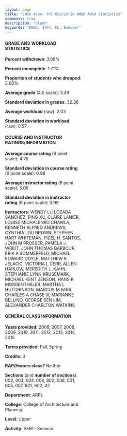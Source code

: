 ```yaml
---
layout: page
title: "ENVD 4764: TPC-MEX/LATIN AMER ARCH Statistics"
comments: true
description: "blank"
keywords: "ENVD, 4764, CU, Boulder"
--- 
```

<head>
<script src="https://ajax.googleapis.com/ajax/libs/jquery/2.1.3/jquery.min.js"></script>
<script src="https://dl.dropboxusercontent.com/s/pc42nxpaw1ea4o9/highcharts.js?dl=0"></script>
<!-- <script src="../assets/js/highcharts.js"></script> -->
<style type="text/css">@font-face {
	font-family: "Bebas Neue";
	src: url(https://www.filehosting.org/file/details/544349/BebasNeue%20Regular.otf) format("opentype");
	}
	h1.Bebas { 
		font-family: "Bebas Neue", Verdana, Tahoma;
	}
</style>
</head>
<body>
	<div id="container" style="float: right; width: 45%; height: 88%; margin-left: 2.5%; margin-right: 2.5%;"></div>
	<script language="JavaScript">
		$(document).ready(function() {
		var chart = {type: 'column'};
		var title = {text: 'Grade Distribution'};
		var xAxis = {categories: ['A','B','C','D','F'],crosshair: true};
		var yAxis = {min: 0,title: {text: 'Percentage'}};
		var tooltip = {headerFormat: '<center><b><span style="font-size:20px">{point.key}</span></b></center>',
		               pointFormat: '<td style="padding:0"><b>{point.y:.1f}%</b></td>',
		               footerFormat: '</table>',shared: true,useHTML: true};
		var plotOptions = {column: {pointPadding: 0.0,borderWidth: 0}};  
		var credits = {enabled: false};var series= [{name: 'Percent',data: [61.41,32.96,3.52,0.28,1.83,]}];
		var json = {};
		json.chart = chart;
		json.title = title;
		json.tooltip = tooltip;
		json.xAxis = xAxis;
		json.yAxis = yAxis;  
		json.series = series;
		json.plotOptions = plotOptions;  
		json.credits = credits;
		$('#container').highcharts(json);
	});
	</script>
</body>
			   
#### GRADE AND WORKLOAD STATISTICS

**Percent withdrawn**: 3.08%

**Percent incomplete**: 1.71%

**Proportion of students who dropped**: 3.08%

**Average grade** (4.0 scale): 3.49

**Standard deviation in grades**: 32.36

**Average workload** (raw): 2.03

**Standard deviation in workload** (raw): 0.57

#### COURSE AND INSTRUCTOR RATINGS/INFORMATION

**Average course rating** (6 point scale): 4.75

**Standard deviation in course rating** (6 point scale): 0.98

**Average instructor rating** (6 point scale): 5.09

**Standard deviation in instructor rating** (6 point scale): 0.99

**Instructors**: WENDY LU LOZADA SANCHEZ, PING XU, CLAIRE LANIER, LOUISE MICHALENKO CHAWLA, KENNETH ALFRED ANDREWS, CYNTHIA LOU BROWN, STEPHEN HART WHITEMAN, FIDEL H. SANTOS, JOHN M PROSSER, PAMELA J. WRIDT, JOHN THOMAS BARBOUR, ERIK A SOMMERFELD, MICHAEL EDWARD DOYLE, MATTHEW R JELACIC, VICTORIA L DERR, ALLEN HARLOW, MEREDITH L. KAHN, STEPHANIE LYNN KRUSEMARK, MICHAEL KENT JENSON, HANS R MORGENTHALER, MARTHA L HUTCHINSON, MARCUS M FARR, CHARLES A CHASE III, MARIANNE BELLINO, GEORGE SEN LIM, ALEXANDER CHARLTON WATKINS

#### GENERAL CLASS INFORMATION

**Years provided**: 2006, 2007, 2008, 2009, 2010, 2011, 2012, 2013, 2014, 2015

**Terms provided**: Fall, Spring

**Credits**: 3

**RAP/Honors class?** Neither

**Sections** (and **number of sections**): 002, 003, 004, 006, 800, 008, 001, 005, 007, 801, 802, 42

**Department**: ARPL

**College**: College of Architecture and Planning

**Level**: Upper

**Activity**: SEM - Seminar